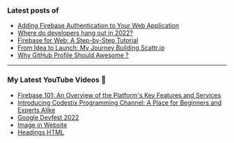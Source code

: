 ### Latest posts of 
<!-- BLOG-POST-LIST:START -->
- [Adding Firebase Authentication to Your Web Application](https://codersalman.hashnode.dev/adding-firebase-authentication-to-your-web-application)
- [Where do developers hang out in 2022?](https://thetechtopics.com/uncategorized/where-do-developers-hang-out-in-2022/)
- [Firebase for Web: A Step-by-Step Tutorial](https://codersalman.hashnode.dev/firebase-for-web-a-step-by-step-tutorial)
- [From Idea to Launch: My Journey Building Scattr.io](https://codersalman.hashnode.dev/from-idea-to-launch-my-journey-building-scattrio)
- [Why GitHub Profile Should Awesome ?](https://codersalman.hashnode.dev/why-github-profile-should-awesome)
<!-- BLOG-POST-LIST:END -->

<hr>

### My Latest YouTube Videos 🌱
<!-- YOUTUBE:START -->
- [Firebase 101: An Overview of the Platform&#39;s Key Features and Services](https://www.youtube.com/watch?v=9BtPMU218hw)
- [Introducing Codestix Programming Channel: A Place for Beginners and Experts Alike](https://www.youtube.com/watch?v=5K7jSieiq2U)
- [Google Devfest 2022 ](https://www.youtube.com/watch?v=u_wWOf0LUxk)
- [Image in Website ](https://www.youtube.com/watch?v=g2bmNTShT-Q)
- [Headings HTML ](https://www.youtube.com/watch?v=YCgJBxAvboA)
<!-- YOUTUBE:END -->
